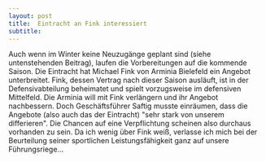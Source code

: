 ```yaml
---
layout: post
title:  Eintracht an Fink interessiert
subtitle:  
---
```


Auch wenn im Winter keine Neuzugänge geplant sind (siehe untenstehenden Beitrag), laufen die Vorbereitungen auf die kommende Saison. Die Eintracht hat Michael Fink von Arminia Bielefeld ein Angebot unterbreitet. Fink, dessen Vertrag nach dieser Saison ausläuft, ist in der Defensivabteilung beheimatet und spielt vorzugsweise im defensiven Mittelfeld. Die Arminia will mit Fink verlängern und ihr Angebot nachbessern. Doch Geschäftsführer Saftig musste einräumen, dass die Angebote (also auch das der Eintracht) "sehr stark von unserem differieren". Die Chancen auf eine Verpflichtung scheinen also durchaus vorhanden zu sein. Da ich wenig über Fink weiß, verlasse ich mich bei der Beurteilung seiner sportlichen Leistungsfähigkeit ganz auf unsere Führungsriege...


